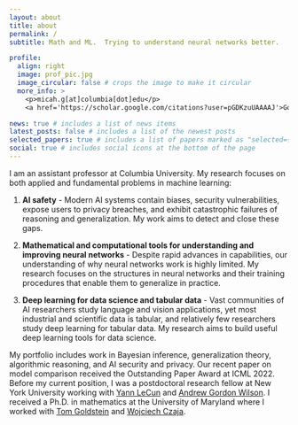 ```yaml
---
layout: about
title: about
permalink: /
subtitle: Math and ML.  Trying to understand neural networks better.

profile:
  align: right
  image: prof_pic.jpg
  image_circular: false # crops the image to make it circular
  more_info: >
    <p>micah.g[at]columbia[dot]edu</p>
    <a href='https://scholar.google.com/citations?user=pGDKzuUAAAAJ'>Google Scholar</a>

news: true # includes a list of news items
latest_posts: false # includes a list of the newest posts
selected_papers: true # includes a list of papers marked as "selected={true}"
social: true # includes social icons at the bottom of the page
---
```


I am an assistant professor at Columbia University. My research focuses on both applied and fundamental problems in machine learning:  

1.  **AI safety** - Modern AI systems contain biases, security vulnerabilities, expose users to privacy breaches, and exhibit catastrophic failures of reasoning and generalization.  My work aims to detect and close these gaps.  

2.  **Mathematical and computational tools for understanding and improving neural networks** - Despite rapid advances in capabilities, our understanding of why neural networks work is highly limited.  My research focuses on the structures in neural networks and their training procedures that enable them to generalize in practice.  

3.  **Deep learning for data science and tabular data** - Vast communities of AI researchers study language and vision applications, yet most industrial and scientific data is tabular, and relatively few researchers study deep learning for tabular data.  My research aims to build useful deep learning tools for data science.  

My portfolio includes work in Bayesian inference, generalization theory, algorithmic reasoning, and AI security and privacy.  Our recent paper on model comparison received the Outstanding Paper Award at ICML 2022.  Before my current position, I was a postdoctoral research fellow at New York University working with [Yann LeCun](https://research.facebook.com/people/lecun-yann/) and [Andrew Gordon Wilson](https://cims.nyu.edu/~andrewgw/).  I received a Ph.D. in mathematics at the University of Maryland where I worked with [Tom Goldstein](https://www.cs.umd.edu/~tomg/) and [Wojciech Czaja](https://www.math.umd.edu/~czaja/).
